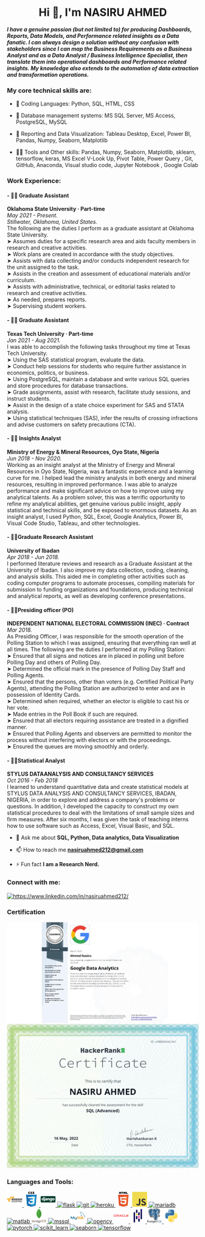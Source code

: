 <h1 align="center">Hi 👋, I'm NASIRU AHMED </h1>
<b align="center"> <i>
  I have a genuine passion (but not limited to) for producing Dashboards, Reports, Data Models, and Performance related insights as a Data fanatic. I can always design a solution without any confusion with stakeholders since I can map the Business Requirements as a Business Analyst and as a Data Analyst / Business Intelligence Specialist, then translate them into operational dashboards and Performance related insights. My knowledge also extends to the automation of data extraction and transformation operations.
 </i> </b>

<h3>
My core technical skills are:
</h3>

- 🔭 Coding Languages: Python, SQL, HTML, CSS

- 🌱 Database management systems: MS SQL Server, MS Access, PostgreSQL, MySQL

- 👯 Reporting and Data Visualization: Tableau Desktop, Excel, Power BI, Pandas, Numpy, Seaborn, Matplotlib

- 👨‍💻 Tools and Other skills: Pandas, Numpy, Seaborn, Matplotlib, sklearn, tensorflow, keras, MS Excel V-Look Up, Pivot Table, Power Query , Git, GitHub, Anaconda, Visual studio code, Jupyter Notebook , Google Colab


<h3>
Work Experience:
</h3>

<h4>- 👨‍💻 Graduate Assistant </h4>
<b> Oklahoma State University ·  Part-time </b> </br>
<i>May 2021 - Present.</i> </br>
<i>Stillwater, Oklahoma, United States.</i></br>
The following are the duties I perform as a graduate assistant at Oklahoma State University.</br>
➤ Assumes duties for a specific research area and aids faculty members in research and creative activities.</br>
➤ Work plans are created in accordance with the study objectives.</br>
➤ Assists with data collecting and/or conducts independent research for the unit assigned to the task.</br>
➤ Assists in the creation and assessment of educational materials and/or curriculum.</br>
➤ Assists with administrative, technical, or editorial tasks related to research and creative activities.</br>
➤ As needed, prepares reports.</br>
➤ Supervising student workers.</br>

<h4>- 👨‍💻 Graduate Assistant </h4>
<b> Texas Tech University · Part-time  </b> </br>
<i>Jan 2021 - Aug 2021.</i> </br>
I was able to accomplish the following tasks throughout my time at Texas Tech University.</br>
➤ Using the SAS statistical program, evaluate the data.</br>
➤ Conduct help sessions for students who require further assistance in economics, politics, or business.</br>
➤ Using PostgreSQL, maintain a database and write various SQL queries and store procedures for database transactions.</br>
➤ Grade assignments, assist with research, facilitate study sessions, and instruct students.</br>
➤ Assist in the design of a state choice experiment for SAS and STATA analysis.</br>
➤ Using statistical techniques (SAS), infer the results of crossing infractions and advise customers on safety precautions (CTA).</br>

<h4>- 👨‍💻 Insights Analyst </h4>
<b> Ministry of Energy & Mineral Resources, Oyo State, Nigeria  </b> </br>
<i>Jun 2018 - Nov 2020.</i> </br>
Working as an insight analyst at the Ministry of Energy and Mineral Resources in Oyo State, Nigeria, was a fantastic experience and a learning curve for me. I helped lead the ministry analysts in both energy and mineral resources, resulting in improved performance. I was able to analyze performance and make significant advice on how to improve using my analytical talents.
As a problem solver, this was a terrific opportunity to refine my analytical abilities, get genuine various public insight, apply statistical and technical skills, and be exposed to enormous datasets.
As an insight analyst, I used Python, SQL, Excel, Google Analytics, Power BI, Visual Code Studio, Tableau, and other technologies.</br>

<h4>- 👨‍💻Graduate Research Assistant </h4>
<b> University of Ibadan</b> </br>
<i>Apr 2018 - Jun 2018.</i> </br>
I performed literature reviews and research as a Graduate Assistant at the University of Ibadan. I also improve my data collection, coding, cleaning, and analysis skills. This aided me in completing other activities such as  coding computer programs to automate processes, compiling materials for submission to funding organizations and foundations, producing technical and analytical reports, as well as developing conference presentations.</br>

<h4>- 👨‍💻Presiding officer (PO) </h4>
<b> INDEPENDENT NATIONAL ELECTORAL COMMISSION (INEC) · Contract</b> </br>
<i>Mar 2018.</i> </br>
As Presiding Officer, I was responsible for the smooth operation of the Polling Station to which I was assigned, ensuring that everything ran well at all times. The following are the duties I performed at my Polling Station:</br>
➤ Ensured that all signs and notices are in placed in polling unit before Polling Day and others of Polling Day.</br>
➤ Determined the official mark in the presence of Polling Day Staff and Polling Agents.</br>
➤ Ensured that the persons, other than voters (e.g. Certified Political Party Agents), attending the Polling Station are authorized to enter and are in possession of Identity Cards.</br>
➤ Determined when required, whether an elector is eligible to cast his or her vote.</br>
➤ Made entries in the Poll Book if such are required.</br>
➤ Ensured that all electors requiring assistance are treated in a dignified manner.</br>
➤ Ensured that Polling Agents and observers are permitted to monitor the process without interfering with electors or with the proceedings.</br>
➤ Ensured the queues are moving smoothly and orderly.</br>

<h4>- 👨‍💻Statistical Analyst </h4>
<b> STYLUS DATAANALYSIS AND CONSULTANCY SERVICES</b> </br>
<i>Oct 2016 - Feb 2018</i> </br>
I learned to understand quantitative data and create statistical models at STYLUS DATA ANALYSIS AND CONSULTANCY SERVICES, IBADAN, NIGERIA, in order to explore and address a company's problems or questions. In addition, I developed the capacity to construct my own statistical procedures to deal with the limitations of small sample sizes and firm measures. After six months, I was given the task of teaching interns how to use software such as Access, Excel, Visual Basic, and SQL.</br>


- 💬 Ask me about **SQL, Python, Data analytics, Data Visualization**

- 📫 How to reach me **nasiruahmed212@gmail.com**



- ⚡ Fun fact **I am a Research Nerd.**

<h3 align="left">Connect with me:</h3>
<p align="left">
<a href="https://linkedin.com/in/https://www.linkedin.com/in/nasiruahmed212/" target="blank"><img align="center" src="https://raw.githubusercontent.com/rahuldkjain/github-profile-readme-generator/master/src/images/icons/Social/linked-in-alt.svg" alt="https://www.linkedin.com/in/nasiruahmed212/" height="30" width="40" /></a>
</p>

<h3> Certification </h3>
<img src="https://raw.githubusercontent.com/Ahmednas211/Ahmednas211/main/CERTIFICATE_LANDING_PAGE_DR5AWD5J3A8Z.jpeg"/>
<img src="https://raw.githubusercontent.com/Ahmednas211/Ahmednas211/main/SQL-Certificate.png"/>


<h3 align="left">Languages and Tools:</h3>
<p align="left"> <a href="https://aws.amazon.com" target="_blank" rel="noreferrer"> <img src="https://raw.githubusercontent.com/devicons/devicon/master/icons/amazonwebservices/amazonwebservices-original-wordmark.svg" alt="aws" width="40" height="40"/> </a> <a href="https://www.w3schools.com/css/" target="_blank" rel="noreferrer"> <img src="https://raw.githubusercontent.com/devicons/devicon/master/icons/css3/css3-original-wordmark.svg" alt="css3" width="40" height="40"/> </a> <a href="https://www.djangoproject.com/" target="_blank" rel="noreferrer"> <img src="https://raw.githubusercontent.com/devicons/devicon/master/icons/django/django-original.svg" alt="django" width="40" height="40"/> </a> <a href="https://flask.palletsprojects.com/" target="_blank" rel="noreferrer"> <img src="https://www.vectorlogo.zone/logos/pocoo_flask/pocoo_flask-icon.svg" alt="flask" width="40" height="40"/> </a> <a href="https://git-scm.com/" target="_blank" rel="noreferrer"> <img src="https://www.vectorlogo.zone/logos/git-scm/git-scm-icon.svg" alt="git" width="40" height="40"/> </a> <a href="https://heroku.com" target="_blank" rel="noreferrer"> <img src="https://www.vectorlogo.zone/logos/heroku/heroku-icon.svg" alt="heroku" width="40" height="40"/> </a> <a href="https://www.w3.org/html/" target="_blank" rel="noreferrer"> <img src="https://raw.githubusercontent.com/devicons/devicon/master/icons/html5/html5-original-wordmark.svg" alt="html5" width="40" height="40"/> </a> <a href="https://developer.mozilla.org/en-US/docs/Web/JavaScript" target="_blank" rel="noreferrer"> <img src="https://raw.githubusercontent.com/devicons/devicon/master/icons/javascript/javascript-original.svg" alt="javascript" width="40" height="40"/> </a> <a href="https://mariadb.org/" target="_blank" rel="noreferrer"> <img src="https://www.vectorlogo.zone/logos/mariadb/mariadb-icon.svg" alt="mariadb" width="40" height="40"/> </a> <a href="https://www.mathworks.com/" target="_blank" rel="noreferrer"> <img src="https://upload.wikimedia.org/wikipedia/commons/2/21/Matlab_Logo.png" alt="matlab" width="40" height="40"/> </a> <a href="https://www.mongodb.com/" target="_blank" rel="noreferrer"> <img src="https://raw.githubusercontent.com/devicons/devicon/master/icons/mongodb/mongodb-original-wordmark.svg" alt="mongodb" width="40" height="40"/> </a> <a href="https://www.microsoft.com/en-us/sql-server" target="_blank" rel="noreferrer"> <img src="https://www.svgrepo.com/show/303229/microsoft-sql-server-logo.svg" alt="mssql" width="40" height="40"/> </a> <a href="https://www.mysql.com/" target="_blank" rel="noreferrer"> <img src="https://raw.githubusercontent.com/devicons/devicon/master/icons/mysql/mysql-original-wordmark.svg" alt="mysql" width="40" height="40"/> </a> <a href="https://opencv.org/" target="_blank" rel="noreferrer"> <img src="https://www.vectorlogo.zone/logos/opencv/opencv-icon.svg" alt="opencv" width="40" height="40"/> </a> <a href="https://www.oracle.com/" target="_blank" rel="noreferrer"> <img src="https://raw.githubusercontent.com/devicons/devicon/master/icons/oracle/oracle-original.svg" alt="oracle" width="40" height="40"/> </a> <a href="https://pandas.pydata.org/" target="_blank" rel="noreferrer"> <img src="https://raw.githubusercontent.com/devicons/devicon/2ae2a900d2f041da66e950e4d48052658d850630/icons/pandas/pandas-original.svg" alt="pandas" width="40" height="40"/> </a> <a href="https://www.postgresql.org" target="_blank" rel="noreferrer"> <img src="https://raw.githubusercontent.com/devicons/devicon/master/icons/postgresql/postgresql-original-wordmark.svg" alt="postgresql" width="40" height="40"/> </a> <a href="https://www.python.org" target="_blank" rel="noreferrer"> <img src="https://raw.githubusercontent.com/devicons/devicon/master/icons/python/python-original.svg" alt="python" width="40" height="40"/> </a> <a href="https://pytorch.org/" target="_blank" rel="noreferrer"> <img src="https://www.vectorlogo.zone/logos/pytorch/pytorch-icon.svg" alt="pytorch" width="40" height="40"/> </a> <a href="https://scikit-learn.org/" target="_blank" rel="noreferrer"> <img src="https://upload.wikimedia.org/wikipedia/commons/0/05/Scikit_learn_logo_small.svg" alt="scikit_learn" width="40" height="40"/> </a> <a href="https://seaborn.pydata.org/" target="_blank" rel="noreferrer"> <img src="https://seaborn.pydata.org/_images/logo-mark-lightbg.svg" alt="seaborn" width="40" height="40"/> </a> <a href="https://www.tensorflow.org" target="_blank" rel="noreferrer"> <img src="https://www.vectorlogo.zone/logos/tensorflow/tensorflow-icon.svg" alt="tensorflow" width="40" height="40"/> </a> </p>

